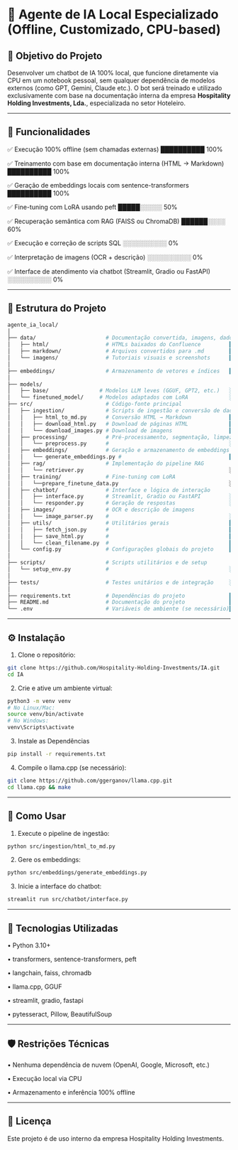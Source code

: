 # 🤖 Agente de IA Local Especializado (Offline, Customizado, CPU-based)

## 🎯 Objetivo do Projeto

Desenvolver um chatbot de IA 100% local, que funcione diretamente via CPU em um notebook pessoal, sem qualquer dependência de modelos externos (como GPT, Gemini, Claude etc.). O bot será treinado e utilizado exclusivamente com base na documentação interna da empresa **Hospitality Holding Investments, Lda.**, especializada no setor Hoteleiro.

---

## 🧩 Funcionalidades

✅ Execução 100% offline (sem chamadas externas) ██████████ 100%

✅ Treinamento com base em documentação interna (HTML → Markdown) ██████████ 100%

✅ Geração de embeddings locais com sentence-transformers ██████████ 100%

✅ Fine-tuning com LoRA usando peft █████░░░░░ 50%

✅ Recuperação semântica com RAG (FAISS ou ChromaDB) ██████░░░░ 60%

✅ Execução e correção de scripts SQL ░░░░░░░░░░ 0%

✅ Interpretação de imagens (OCR + descrição) ░░░░░░░░░░ 0%

✅ Interface de atendimento via chatbot (Streamlit, Gradio ou FastAPI) ░░░░░░░░░░ 0%

---

## 📁 Estrutura do Projeto

```bash
agente_ia_local/
│
├── data/                      # Documentação convertida, imagens, dados brutos
│   ├── html/                  # HTMLs baixados do Confluence         ██████████ 100%
│   ├── markdown/              # Arquivos convertidos para .md        ██████████ 100%
│   └── imagens/               # Tutoriais visuais e screenshots      ██████████ 100%
│
├── embeddings/                # Armazenamento de vetores e índices   ██████████ 100%
│
├── models/
│   ├── base/                # Modelos LLM leves (GGUF, GPT2, etc.)   ░░░░░░░░░░ 0%
│   └── finetuned_model/     # Modelos adaptados com LoRA             ░░░░░░░░░░ 0%
├── src/                       # Código-fonte principal
│   ├── ingestion/             # Scripts de ingestão e conversão de dados
│   │   ├── html_to_md.py      # Conversão HTML → Markdown            ██████████ 100%
│   │   ├── download_html.py   # Download de páginas HTML             ██████████ 100%
│   │   └── download_images.py # Download de imagens                  ██████████ 100%
│   ├── processing/            # Pré-processamento, segmentação, limpeza
│   │   └── preprocess.py      #                                      ░░░░░░░░░░ 0%
│   ├── embeddings/            # Geração e armazenamento de embeddings
│   │   └── generate_embeddings.py #                                  ██████████ 100%
│   ├── rag/                   # Implementação do pipeline RAG
│   │   └── retriever.py                                              ░░░░░░░░░░ 0%
│   ├── training/              # Fine-tuning com LoRA                 
│   │   └──prepare_finetune_data.py                                   ░░░░░░░░░░ 0%
│   ├── chatbot/               # Interface e lógica de interação
│   │   ├── interface.py       # Streamlit, Gradio ou FastAPI         ░░░░░░░░░░ 0%
│   │   └── responder.py       # Geração de respostas                 ░░░░░░░░░░ 0%
│   ├── images/                # OCR e descrição de imagens
│   │   └── image_parser.py    #                                      ░░░░░░░░░░ 0%
│   ├── utils/                 # Utilitários gerais                   ██████████ 100%
│   │   ├── fetch_json.py      #                                      ██████████ 100%
│   │   ├── save_html.py       #                                      ██████████ 100%
│   │   └── clean_filename.py  #                                      ██████████ 100%
│   └── config.py              # Configurações globais do projeto     ██████████ 100%
│
├── scripts/                   # Scripts utilitários e de setup
│   └── setup_env.py           #                                      ░░░░░░░░░░ 0%
│
├── tests/                     # Testes unitários e de integração     ░░░░░░░░░░ 0%
│
├── requirements.txt           # Dependências do projeto              ██████████ 100%
├── README.md                  # Documentação do projeto              ██████████ 100%
└── .env                       # Variáveis de ambiente (se necessário)██████████ 100%
```

---

## ⚙️ Instalação

1. Clone o repositório:
```bash
git clone https://github.com/Hospitality-Holding-Investments/IA.git
cd IA
```

2. Crie e ative um ambiente virtual:
```bash
python3 -m venv venv
# No Linux/Mac:
source venv/bin/activate
# No Windows:
venv\Scripts\activate
```

3. Instale as Dependências
```bash
pip install -r requirements.txt
```

4. Compile o llama.cpp (se necessário):
```bash
git clone https://github.com/ggerganov/llama.cpp.git
cd llama.cpp && make
```

---

## 🚀 Como Usar

1. Execute o pipeline de ingestão:
```bash
python src/ingestion/html_to_md.py
```

2. Gere os embeddings:
```bash
python src/embeddings/generate_embeddings.py
```

3. Inicie a interface do chatbot:
```bash
streamlit run src/chatbot/interface.py
```

---

## 🧠 Tecnologias Utilizadas

• Python 3.10+

• transformers, sentence-transformers, peft

• langchain, faiss, chromadb

• llama.cpp, GGUF

• streamlit, gradio, fastapi

• pytesseract, Pillow, BeautifulSoup

---

## 🛡️ Restrições Técnicas

• Nenhuma dependência de nuvem (OpenAI, Google, Microsoft, etc.)

• Execução local via CPU

• Armazenamento e inferência 100% offline

---

## 📌 Licença
Este projeto é de uso interno da empresa Hospitality Holding Investments.